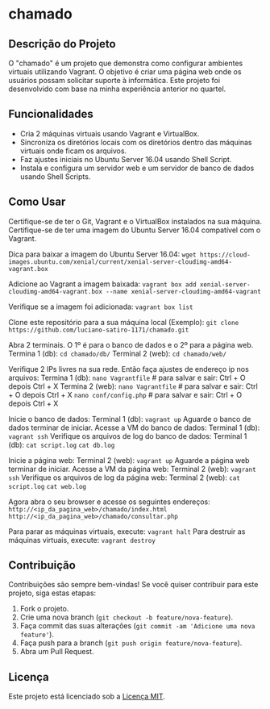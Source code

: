 # chamado

## Descrição do Projeto
O "chamado" é um projeto que demonstra como configurar ambientes virtuais utilizando Vagrant.
O objetivo é criar uma página web onde os usuários possam solicitar suporte à informática.
Este projeto foi desenvolvido com base na minha experiência anterior no quartel.

## Funcionalidades
- Cria 2 máquinas virtuais usando Vagrant e VirtualBox.
- Sincroniza os diretórios locais com os diretórios dentro das máquinas virtuais onde ficam os arquivos.
- Faz ajustes iniciais no Ubuntu Server 16.04 usando Shell Script.
- Instala e configura um servidor web e um servidor de banco de dados usando Shell Scripts.

## Como Usar
Certifique-se de ter o Git, Vagrant e o VirtualBox instalados na sua máquina.
Certifique-se de ter uma imagem do Ubuntu Server 16.04 compatível com o Vagrant.

Dica para baixar a imagem do Ubuntu Server 16.04:
`wget https://cloud-images.ubuntu.com/xenial/current/xenial-server-cloudimg-amd64-vagrant.box`

Adicione ao Vagrant a imagem baixada:
`vagrant box add xenial-server-cloudimg-amd64-vagrant.box --name xenial-server-cloudimg-amd64-vagrant`

Verifique se a imagem foi adicionada:
`vagrant box list`

Clone este repositório para a sua máquina local (Exemplo):
`git clone https://github.com/luciano-satiro-1171/chamado.git`

Abra 2 terminais. O 1º é para o banco de dados e o 2º para a página web.
Termina 1 (db):
`cd chamado/db/`
Terminal 2 (web):
`cd chamado/web/`

Verifique 2 IPs livres na sua rede. Então faça ajustes de endereço ip nos arquivos:
Termina 1 (db):
`nano Vagrantfile` # para salvar e sair: Ctrl + O depois Ctrl + X
Termina 2 (web):
`nano Vagrantfile` # para salvar e sair: Ctrl + O depois Ctrl + X
`nano conf/config.php` # para salvar e sair: Ctrl + O depois Ctrl + X

Inicie o banco de dados:
Terminal 1 (db):
`vagrant up`
Aguarde o banco de dados terminar de iniciar.
Acesse a VM do banco de dados:
Terminal 1 (db):
`vagrant ssh`
Verifique os arquivos de log do banco de dados:
Terminal 1 (db):
`cat script.log`
`cat db.log`

Inicie a página web:
Terminal 2 (web):
`vagrant up`
Aguarde a página web terminar de iniciar.
Acesse a VM da página web:
Terminal 2 (web):
`vagrant ssh`
Verifique os arquivos de log da página web:
Terminal 2 (web):
`cat script.log`
`cat web.log`

Agora abra o seu browser e acesse os seguintes endereços:
`http://<ip_da_pagina_web>/chamado/index.html`
`http://<ip_da_pagina_web>/chamado/consultar.php`

Para parar as máquinas virtuais, execute: `vagrant halt`
Para destruir as máquinas virtuais, execute: `vagrant destroy`

## Contribuição
Contribuições são sempre bem-vindas! Se você quiser contribuir para este projeto, siga estas etapas:
1. Fork o projeto.
2. Crie uma nova branch (`git checkout -b feature/nova-feature`).
3. Faça commit das suas alterações (`git commit -am 'Adicione uma nova feature'`).
4. Faça push para a branch (`git push origin feature/nova-feature`).
5. Abra um Pull Request.

## Licença
Este projeto está licenciado sob a [Licença MIT](https://opensource.org/licenses/MIT).
